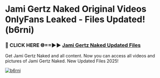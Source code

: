# Jami Gertz Naked Original Videos 0nlyFans Leaked - Files Updated! (b6rni)

<h3>🔴 CLICK HERE 🌐==►► <a href="https://tinyurl.com/up5wt9bj" rel="nofollow">Jami Gertz Naked Updated Files</a></h3>

Get Jami Gertz Naked and all content. Now you can access all videos and pictures of Jami Gertz Naked. New Updated Files 2025!

[![b6rni](https://i.imgur.com/ABiUzMV.gif)](https://tinyurl.com/up5wt9bj)
